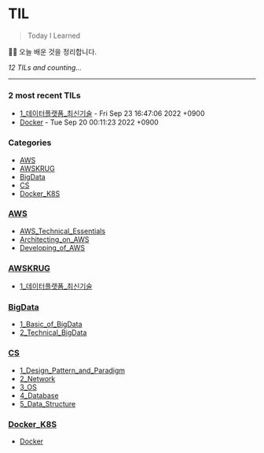 # TIL
> Today I Learned

🏄‍♂️ 오늘 배운 것을 정리합니다.  


_12 TILs and counting..._

---

### 2 most recent TILs

- [1_데이터플랫폼_최신기술](AWSKRUG/1_데이터플랫폼_최신기술.md) - Fri Sep 23 16:47:06 2022 +0900
- [Docker](Docker_K8S/Docker.md) - Tue Sep 20 00:11:23 2022 +0900

### Categories

- [AWS](#AWS)
- [AWSKRUG](#AWSKRUG)
- [BigData](#BigData)
- [CS](#CS)
- [Docker_K8S](#Docker_K8S)

### [AWS](#AWS)
- [AWS_Technical_Essentials](AWS/AWS_Technical_Essentials.md)
- [Architecting_on_AWS](AWS/Architecting_on_AWS.md)
- [Developing_of_AWS](AWS/Developing_of_AWS.md)

### [AWSKRUG](#AWSKRUG)
- [1_데이터플랫폼_최신기술](AWSKRUG/1_데이터플랫폼_최신기술.md)

### [BigData](#BigData)
- [1_Basic_of_BigData](BigData/1_Basic_of_BigData.md)
- [2_Technical_BigData](BigData/2_Technical_BigData.md)

### [CS](#CS)
- [1_Design_Pattern_and_Paradigm](CS/1_Design_Pattern_and_Paradigm.md)
- [2_Network](CS/2_Network.md)
- [3_OS](CS/3_OS.md)
- [4_Database](CS/4_Database.md)
- [5_Data_Structure](CS/5_Data_Structure.md)

### [Docker_K8S](#Docker_K8S)
- [Docker](Docker_K8S/Docker.md)

[1]: https://simonwillison.net/2020/Apr/20/self-rewriting-readme/
[2]: https://github.com/jbranchaud/til

